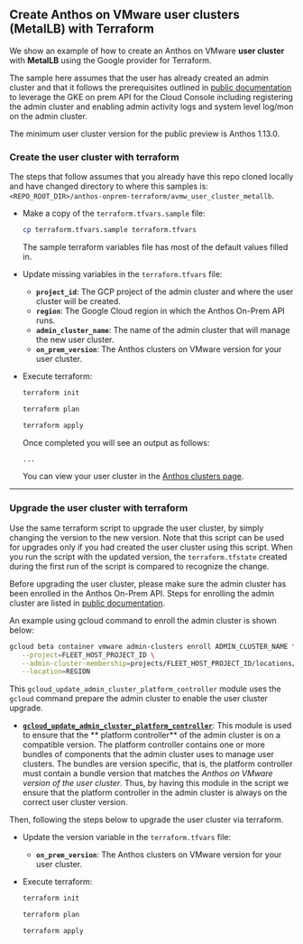 ## Create Anthos on VMware **user** clusters (MetalLB) with Terraform

We show an example of how to create an Anthos on VMware
**user cluster** with **MetalLB** using the Google provider for Terraform.

The sample here assumes that the user has already created an admin cluster and
that it follows the prerequisites outlined in
[public documentation](https://cloud.google.com/anthos/clusters/docs/on-prem/latest/how-to/create-user-cluster-api#before_you_begin) to leverage the GKE on prem API for
the Cloud Console including registering the admin cluster and enabling admin
activity logs and system level log/mon on the admin cluster.

The minimum user cluster version for the public preview is Anthos 1.13.0.

### Create the user cluster with terraform

The steps that follow assumes that you already have this repo cloned locally and
have changed directory to where this samples is:
`<REPO_ROOT_DIR>/anthos-onprem-terraform/avmw_user_cluster_metallb`.

- Make a copy of the `terraform.tfvars.sample` file:

    ```sh
    cp terraform.tfvars.sample terraform.tfvars
    ```
    The sample terraform variables file has most of the default values filled in.

- Update missing variables in the `terraform.tfvars` file:
  - **`project_id`**: The GCP project of the admin cluster and where the user
    cluster will be created.
  - **`region`**: The Google Cloud region in which the Anthos On-Prem API
    runs.
  - **`admin_cluster_name`**: The name of the admin cluster that will manage the
    new user cluster.
  - **`on_prem_version`**: The Anthos clusters on VMware version for
    your user cluster.

- Execute terraform:

    ```sh
    terraform init
    ```
    ```sh
    terraform plan
    ```
    ```sh
    terraform apply
    ```

    Once completed you will see an output as follows:
    ```sh
    ...

    ```

    You can view your user cluster in the
    [Anthos clusters page](https://console.cloud.google.com/anthos/clusters).
---

### Upgrade the user cluster with terraform

Use the same terraform script to upgrade the user cluster, by simply changing
the version to the new version. Note that this script can be used for upgrades
only if you had created the user cluster using this script. When you run the
script with the updated version, the `terraform.tfstate` created during the
first run of the script is compared to recognize the change.

Before upgrading the user cluster, please make sure the admin cluster has been
enrolled in the Anthos On-Prem API. Steps for enrolling the admin cluster are
listed in [public documentation](https://cloud.google.com/anthos/clusters/docs/on-prem/latest/how-to/enroll-cluster#enroll_a_cluster).

An example using gcloud command to enroll the admin cluster is shown below:

```bash
gcloud beta container vmware admin-clusters enroll ADMIN_CLUSTER_NAME \
   --project=FLEET_HOST_PROJECT_ID \
   --admin-cluster-membership=projects/FLEET_HOST_PROJECT_ID/locations/global/memberships/ADMIN_CLUSTER_NAME \
   --location=REGION
```

This `gcloud_update_admin_cluster_platform_controller` module uses the `gcloud`
command prepare the admin cluster to enable the user cluster upgrade.

- [**`gcloud_update_admin_cluster_platform_controller`**](./main.tf#L53-L65):
   This module is used to ensure that the ** platform controller** of the admin cluster
   is on a compatible version. The platform controller contains one or more bundles of
   components that the admin cluster uses to manage user clusters. The bundles are
   version specific, that is, the platform controller must contain a bundle version that
   matches the _Anthos on VMware version of the user cluster_.  Thus, by having this
   module in the script we ensure that the platform controller in the admin cluster is
   always on the correct user cluster version.

Then, following the steps below to upgrade the user cluster via terraform.

- Update the version variable in the `terraform.tfvars` file:
  - **`on_prem_version`**: The Anthos clusters on VMware version for your user
    cluster.

- Execute terraform:

    ```sh
    terraform init
    ```
    ```sh
    terraform plan
    ```
    ```sh
    terraform apply
    ```
